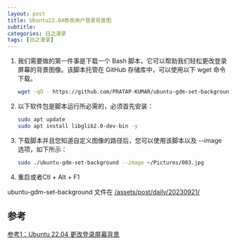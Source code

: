 ```yaml
---
layout: post
title: Ubuntu22.04修改用户登录背景图
subtitle: 
categories: 日之漫录
tags: [日之漫录]
---
```


 1. 我们需要做的第一件事是下载一个 Bash 脚本，它可以帮助我们轻松更改登录屏幕的背景图像。该脚本托管在 GitHub 存储库中，可以使用以下 wget 命令下载。
    ```bash
    wget -qO - https://github.com/PRATAP-KUMAR/ubuntu-gdm-set-background/archive/main.tar.gz | tar zx --strip-components=1 ubuntu-gdm-set-background-main/ubuntu-gdm-set-background
    ```
 2. 以下软件包是脚本运行所必需的，必须首先安装：
    ``` bash
    sudo apt update
    sudo apt install libglib2.0-dev-bin -y
    ```
 3. 下载脚本并且您知道自定义图像的路径后，您可以使用该脚本以及 --image 选项，如下所示：
    ```bash
    sudo ./ubuntu-gdm-set-background --image ~/Pictures/003.jpg 
    ```

  4. 重启或者Ctl + Alt + F1

ubuntu-gdm-set-background 文件在 [/assets/post/daily/20230921/](/assets/post/daily/20230921/)

## 参考
[参考1：Ubuntu 22.04 更改登录屏幕背景](https://cn.linux-console.net/?p=10117#gsc.tab=0)